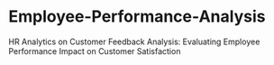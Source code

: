 # Employee-Performance-Analysis
HR Analytics on Customer Feedback Analysis: Evaluating Employee Performance Impact on Customer Satisfaction
